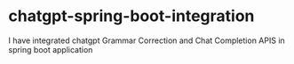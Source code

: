 # chatgpt-spring-boot-integration

I have integrated chatgpt Grammar Correction and Chat Completion APIS in spring boot application
